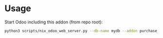 # Usage

Start Odoo including this addon (from repo root):

```bash
python3 scripts/nix_odoo_web_server.py --db-name mydb --addon purchase_requisition
```

